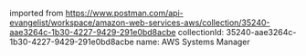 imported from https://www.postman.com/api-evangelist/workspace/amazon-web-services-aws/collection/35240-aae3264c-1b30-4227-9429-291e0bd8acbe
collectionId: 35240-aae3264c-1b30-4227-9429-291e0bd8acbe
name: AWS Systems Manager